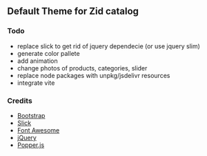 ## Default Theme for Zid catalog

### Todo
- replace slick to get rid of jquery dependecie (or use jquery slim)
- generate color pallete
- add animation
- change photos of products, categories, slider
- replace node packages with unpkg/jsdelivr resources
- integrate vite

### Credits
- [Bootstrap](https://getbootstrap.com/)
- [Slick](https://kenwheeler.github.io/slick/)
- [Font Awesome](https://fontawesome.com/)
- [jQuery](https://jquery.com/)
- [Popper.js](https://popper.js.org/)
